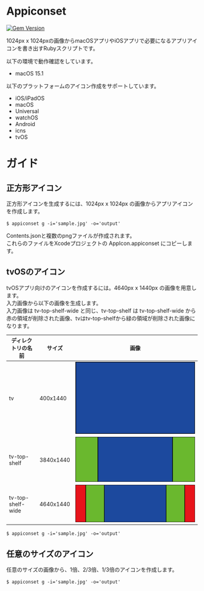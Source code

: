 


# Appiconset

[![Gem Version](https://badge.fury.io/rb/appiconset.svg)](https://badge.fury.io/rb/appiconset)

1024px x 1024pxの画像からmacOSアプリやiOSアプリで必要になるアプリアイコンを書き出すRubyスクリプトです。

以下の環境で動作確認をしています。  
* macOS 15.1

以下のプラットフォームのアイコン作成をサポートしています。
* iOS/iPadOS
* macOS
* Universal
* watchOS
* Android
* icns
* tvOS

# ガイド

## 正方形アイコン
正方形アイコンを生成するには、1024px x 1024px の画像からアプリアイコンを作成します。

```
$ appiconset g -i='sample.jpg' -o='output'   
```

Contents.jsonと複数のpngファイルが作成されます。  
これらのファイルをXcodeプロジェクトの AppIcon.appiconset にコピーします。


## tvOSのアイコン

tvOSアプリ向けのアイコンを作成するには。4640px x 1440px の画像を用意します。  
入力画像から以下の画像を生成します。  
入力画像は tv-top-shelf-wide と同じ、tv-top-shelf は tv-top-shelf-wide から赤の領域が削除された画像、tvはtv-top-shelfから緑の領域が削除された画像になります。

| ディレクトリの名前 | サイズ | 画像 |
|--|--|--|
| tv | 400x1440 | ![tv](sample/tv/Icon@2x.png) |
| tv-top-shelf | 3840x1440 | ![tv-top-shelf](sample/tv-top-shelf/Icon@2x.png)|
| tv-top-shelf-wide | 4640x1440 |![tv-top-shelf-wide](sample/tv-top-shelf-wide/Icon@2x.png) |

```
$ appiconset g -i='sample.jpg' -o='output'   
```

## 任意のサイズのアイコン

任意のサイズの画像から、1倍、2/3倍、1/3倍のアイコンを作成します。

```
$ appiconset g -i='sample.jpg' -o='output'   
```
